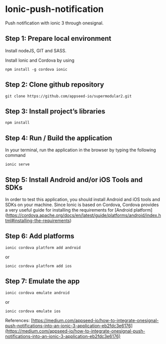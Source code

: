 # Ionic-push-notification
Push notification with ionic 3 through onesignal.

## Step 1: Prepare local environment

Install nodeJS, GIT and SASS.

Install Ionic and Cordova by using 
```
npm install -g cordova ionic
```

## Step 2: Clone github repository
```
git clone https://github.com/appseed-io/supermodular2.git
```

## Step 3: Install project’s libraries
```
npm install
```

## Step 4: Run / Build the application
In your terminal, run the application in the browser by typing the following command
```
ionic serve
```

## Step 5: Install Android and/or iOS Tools and SDKs
In order to test this application, you should install Android and iOS tools and SDKs on your machine. Since Ionic is based on Cordova, Cordova provides a very useful guide for installing the requirements for [Android platform] (https://cordova.apache.org/docs/en/latest/guide/platforms/android/index.html#installing-the-requirements)

## Step 6: Add platforms
```
ionic cordova platform add android
```
or
```
ionic cordova platform add ios
```

## Step 7: Emulate the app
```
ionic cordova emulate android
```
or
```
ionic cordova emulate ios
```

References:
[https://medium.com/appseed-io/how-to-integrate-onesignal-push-notifications-into-an-ionic-3-application-eb2fdc3e6176](https://medium.com/appseed-io/how-to-integrate-onesignal-push-notifications-into-an-ionic-3-application-eb2fdc3e6176)
